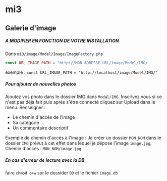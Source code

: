 # mi3
## Galerie d'image

##### A MODIFIER EN FONCTION DE VOTRE INSTALLATION
Dans `mi3/image/Model/Image/ImageFactory.php`
```PHP
const URL_IMAGE_PATH = "http://MON_ADRESSE_URL/image/Model/IMG/
```
exemple : `const URL_IMAGE_PATH = "http://localhost/image/Model/IMG/"`

##### Pour ajouter de nouvelles photos
Ajoutez vos photo dans le dossier IMG dans `Modal/IMG`.
Inscrivez vous si ce n'est pas déjà fait puis après s'être connecté cliquez sur Upload dans le menu. 
Renseigner :
* Le chemin d'accès de l'image
* Sa catégorie
* Un commentaire descriptif

Exemple de chemin d'accès à l'image :
Je créer un dossier `MON_NOM` dans le dossier `IMG` prévut à cet effet dans lequel je dépose l'image `image.jpg`.
Chemin d'accès : `MON_NOM/image.jpg`

##### En cas d'erreur de lecture avec la DB
faire `chmod o+w` sur le dossider `BD` et le fichier `image.db`
